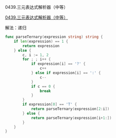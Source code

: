 0439.三元表达式解析器（中等）

[0439.三元表达式解析器（中等）](https://leetcode.cn/problems/ternary-expression-parser/)



解法：递归



```go
func parseTernary(expression string) string {
	if len(expression) == 1 {
		return expression
	} else {
		c, i := 1, 2
		for ; ; i++ {
			if expression[i] == '?' {
				c++
			} else if expression[i] == ':' {
				c--
			}
			if c == 0 {
				break
			}
		}
		if expression[0] == 'T' {
			return parseTernary(expression[2:i])
		} else {
			return parseTernary(expression[i+1:])
		}
	}
}
```



